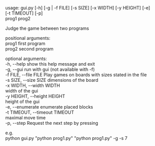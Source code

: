 usage: gui.py [-h] [-g | -f FILE] [-s SIZE] [-x WIDTH] [-y HEIGHT] [-e]  
              [-t TIMEOUT] [-p]  
              prog1 prog2  

Judge the game between two programs  

positional arguments:  
  prog1                 first program  
  prog2                 second program  
  
optional arguments:  
  -h, --help            show this help message and exit  
  -g, --gui             run with gui (not available with -f)  
  -f FILE, --file FILE  Play games on boards with sizes stated in the file  
  -s SIZE, --size SIZE  dimensions of the board  
  -x WIDTH, --width WIDTH  
                        width of the gui  
  -y HEIGHT, --height HEIGHT  
                        height of the gui  
  -e, --enumerate       enumerate placed blocks  
  -t TIMEOUT, --timeout TIMEOUT  
                        maximal move time  
  -p, --step            Request the next step by pressing <Space>  
  
e.g.  
	python gui.py "python prog1.py" "python prog1.py" -g -s 7  
